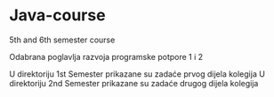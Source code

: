 # Java-course
5th and 6th semester course

Odabrana poglavlja razvoja programske potpore 1 i 2

U direktoriju 1st Semester prikazane su zadaće prvog dijela kolegija
U direktoriju 2nd Semester prikazane su zadaće drugog dijela kolegija
